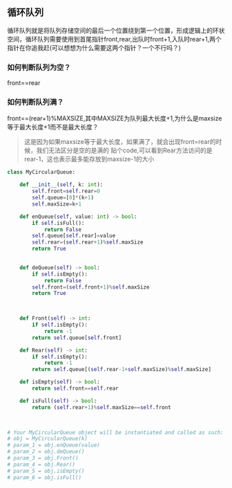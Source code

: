 ## 循环队列
循环队列就是将队列存储空间的最后一个位置绕到第一个位置，形成逻辑上的环状空间，循环队列需要使用到首尾指针front,rear,出队时front+1,入队时rear+1,两个指针在你追我赶(可以想想为什么需要这两个指针？一个不行吗？)
### 如何判断队列为空？
front==rear
### 如何判断队列满？
front==(rear+1)%MAXSIZE,其中MAXSIZE为队列最大长度+1,为什么是maxsize等于最大长度+1而不是最大长度？
> 这是因为如果maxsize等于最大长度，如果满了，就会出现front=rear的时候，我们无法区分是空的是满的
贴个code,可以看到Rear方法访问的是rear-1，这也表示最多能存放到maxsize-1的大小
```python
class MyCircularQueue:

    def __init__(self, k: int):
        self.front=self.rear=0
        self.queue=[0]*(k+1)
        self.maxSize=k+1

    def enQueue(self, value: int) -> bool:
        if self.isFull():
            return False
        self.queue[self.rear]=value
        self.rear=(self.rear+1)%self.maxSize
        return True
            

    def deQueue(self) -> bool:
        if self.isEmpty():
            return False
        self.front=(self.front+1)%self.maxSize
        return True
        


    def Front(self) -> int:
        if self.isEmpty():
            return -1
        return self.queue[self.front]

    def Rear(self) -> int:
        if self.isEmpty():
            return -1
        return self.queue[(self.rear-1+self.maxSize)%self.maxSize]

    def isEmpty(self) -> bool:
        return self.front==self.rear

    def isFull(self) -> bool:
        return (self.rear+1)%self.maxSize==self.front
        


# Your MyCircularQueue object will be instantiated and called as such:
# obj = MyCircularQueue(k)
# param_1 = obj.enQueue(value)
# param_2 = obj.deQueue()
# param_3 = obj.Front()
# param_4 = obj.Rear()
# param_5 = obj.isEmpty()
# param_6 = obj.isFull()
```